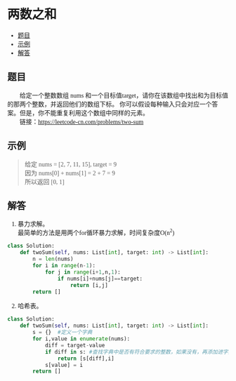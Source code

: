 <font face="Microsoft YaHei">
    
# 两数之和

- [题目](#题目)
- [示例](#示例)
- [解答](#解答)

## 题目
&emsp;&emsp;给定一个整数数组 nums 和一个目标值target，请你在该数组中找出和为目标值的那两个整数，并返回他们的数组下标。
你可以假设每种输入只会对应一个答案。但是，你不能重复利用这个数组中同样的元素。<br/>
&emsp;&emsp;链接：https://leetcode-cn.com/problems/two-sum

## 示例
>给定 nums = [2, 7, 11, 15], target = 9<br/>
因为 nums[0] + nums[1] = 2 + 7 = 9<br/>
所以返回 [0, 1]<br/>


## 解答
1. 暴力求解。<br/>
最简单的方法是用两个for循环暴力求解，时间复杂度O(n<sup>2</sup>)
```python
class Solution:
    def twoSum(self, nums: List[int], target: int) -> List[int]:
        n = len(nums)
        for i in range(n-1):
            for j in range(i+1,n,1):
                if nums[i]+nums[j]==target:
                    return [i,j]
        return [] 
```
2. 哈希表。<br/>
```python
class Solution:
    def twoSum(self, nums: List[int], target: int) -> List[int]:
        s = {}  #定义一个字典
        for i,value in enumerate(nums):
            diff = target-value
            if diff in s: #查找字典中是否有符合要求的整数，如果没有，再添加进字典中。既提高效率，也避免重复利用nums数组中同样的元素
                return [s[diff],i]
            s[value] = i   
        return []
```

</font>
